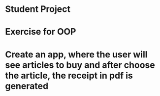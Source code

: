# Student Project 
# Exercise for OOP
# Create an app, where the user will see articles to buy and after choose the article, the receipt in pdf is generated